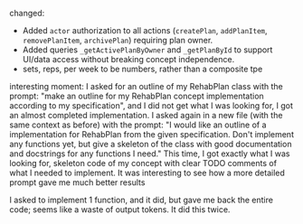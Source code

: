 changed:
- Added `actor` authorization to all actions (`createPlan`, `addPlanItem`, `removePlanItem`, `archivePlan`) requiring plan owner.
- Added queries `_getActivePlanByOwner` and `_getPlanById` to support UI/data access without breaking concept independence.
- sets, reps, per week to be numbers, rather than a composite tpe


interesting moment:
I asked for an outline of my RehabPlan class with the prompt: "make an outline for my RehabPlan concept implementation according to my specification", and I did not get what I was looking for, I got an almost completed implementation. I asked again in a new file (with the same context as before) with the prompt: "I would like an outline of a implementation for RehabPlan from the given specification. Don't implement any functions yet, but give a skeleton of the class with good documentation and docstrings for any functions I need." This time, I got exactly what I was looking for, skeleton code of my concept with clear TODO comments of what I needed to implement. It was interesting to see how a more detailed prompt gave me much better results



I asked to implement 1 function, and it did, but gave me back the entire code; seems like a waste of output tokens. It did this twice.